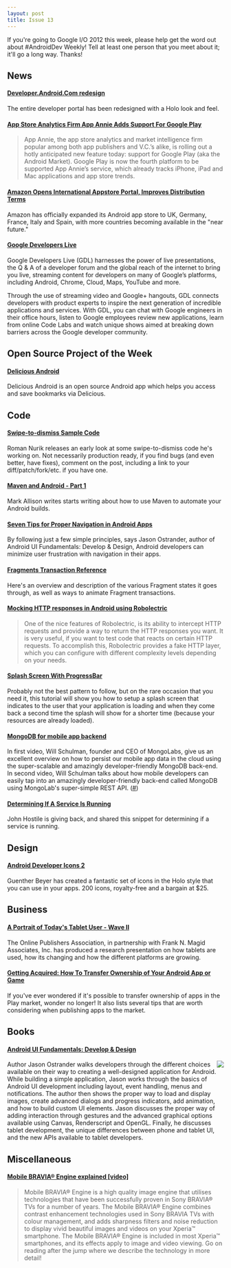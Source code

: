 ```yaml
---
layout: post
title: Issue 13
---
```


If you're going to Google I/O 2012 this week, please help get the word out about #AndroidDev Weekly! Tell at least one person that you meet about it; it'll go a long way. Thanks!

## News

#### [Developer.Android.Com redesign](http://developer.android.com/index.html)
The entire developer portal has been redesigned with a Holo look and feel.

#### [App Store Analytics Firm App Annie Adds Support For Google Play](http://techcrunch.com/2012/06/20/at-last-app-store-analytics-firm-app-annie-adds-support-for-google-play/)
> App Annie, the app store analytics and market intelligence firm popular among both app publishers and V.C.’s alike, is rolling out a hotly anticipated new feature today: support for Google Play (aka the Android Market). Google Play is now the fourth platform to be supported App Annie’s service, which already tracks iPhone, iPad and Mac applications and app store trends.

#### [Amazon Opens International Appstore Portal, Improves Distribution Terms](http://techcrunch.com/2012/06/20/another-step-for-the-kindle-fire-abroad-amazon-launches-international-appstore-as-it-improves-distribution-terms/)
Amazon has officially expanded its Android app store to UK, Germany, France, Italy and Spain, with more countries becoming available in the "near future."

#### [Google Developers Live](https://developers.google.com/live/)
Google Developers Live (GDL) harnesses the power of live presentations, the Q & A of a developer forum and the global reach of the internet to bring you live, streaming content for developers on many of Google’s platforms, including Android, Chrome, Cloud, Maps, YouTube and more.

Through the use of streaming video and Google+ hangouts, GDL connects developers with product experts to inspire the next generation of incredible applications and services. With GDL, you can chat with Google engineers in their office hours, listen to Google employees review new applications, learn from online Code Labs and watch unique shows aimed at breaking down barriers across the Google developer community.

## Open Source Project of the Week

#### [Delicious Android](https://github.com/lexs/android-delicious)
Delicious Android is an open source Android app which helps you access and save bookmarks via Delicious. 

## Code

#### [Swipe-to-dismiss Sample Code](https://plus.google.com/113735310430199015092/posts/Fgo1p5uWZLu)
Roman Nurik releases an early look at some swipe-to-dismiss code he's working on. Not necessarily production ready, if you find bugs (and even better, have fixes), comment on the post, including a link to your diff/patch/fork/etc. if you have one.

#### [Maven and Android - Part 1](http://blog.stylingandroid.com/archives/1067)
Mark Allison writes starts writing about how to use Maven to automate your Android builds.

#### [Seven Tips for Proper Navigation in Android Apps](http://www.peachpit.com/articles/article.aspx?p=1874864)
By following just a few simple principles, says Jason Ostrander, author of Android UI Fundamentals: Develop & Design, Android developers can minimize user frustration with navigation in their apps.

#### [Fragments Transaction Reference](http://daniel-codes.blogspot.com/2012/06/fragment-transactions-reference.html)
Here's an overview and description of the various Fragment states it goes through, as well as ways to animate Fragment transactions.

#### [Mocking HTTP responses in Android using Robolectric](http://kiefermat.com/2012/03/19/mocking-http-responses-in-android-using-robolectric/)
> One of the nice features of Robolectric, is its ability to intercept HTTP requests and provide a way to return the HTTP responses you want. It is very useful, if you want to test code that reacts on certain HTTP requests. To accomplish this, Robolectric provides a fake HTTP layer, which you can configure with different complexity levels depending on your needs.

#### [Splash Screen With ProgressBar](http://blog.blundell-apps.com/tut-splashscreen-with-progress-bar/)
Probably not the best pattern to follow, but on the rare occasion that you need it, this tutorial will show you how to setup a splash screen that indicates to the user that your application is loading and when they come back a second time the splash will show for a shorter time (because your resources are already loaded). 

#### [MongoDB for mobile app backend](http://androidclip.com/mongodb-mobile-app-backend-301/)
In first video, Will Schulman, founder and CEO of MongoLabs, give us an excellent overview on how to persist our mobile app data in the cloud using the super-scalable and amazingly developer-friendly MongoDB back-end. In second video, Will Schulman talks about how mobile developers can easily tap into an amazingly developer-friendly back-end called MongoDB using MongoLab's super-simple REST API. ([#](https://twitter.com/monocoder/statuses/214747567085457411))

#### [Determining If A Service Is Running](http://pastebin.com/TAQGiuCD)
John Hostile is giving back, and shared this snippet for determining if a service is running.

## Design

#### [Android Developer Icons 2](http://www.androidicons.com/)
Guenther Beyer has created a fantastic set of icons in the Holo style that you can use in your apps. 200 icons, royalty-free and a bargain at $25.

## Business

#### [A Portrait of Today's Tablet User - Wave II](http://www.online-publishers.org/index.php/opa_news/press_release/opa_study_reveals_attitudes_of_todays_tablet_user)
The Online Publishers Association, in partnership with Frank N. Magid Associates, Inc. has produced a research presentation on how tablets are used, how its changing and how the different platforms are growing. 

#### [Getting Acquired: How To Transfer Ownership of Your Android App or Game](http://phandroid.com/2012/06/21/getting-acquired-how-to-transfer-ownership-of-your-android-app-or-game/)
If you've ever wondered if it's possible to transfer ownership of apps in the Play market, wonder no longer! It also lists several tips that are worth considering when publishing apps to the market.

## Books

#### [Android UI Fundamentals: Develop & Design](http://amzn.to/KB4s2G)
<img src="http://www.peachpit.com/ShowCover.aspx?isbn=0321814584&type=f" style="float: right;" /> 

Author Jason Ostrander walks developers through the different choices available on their way to creating a well-designed application for Android. While building a simple application, Jason works through the basics of Android UI development including layout, event handling, menus and notifications. The author then shows the proper way to load and display images, create advanced dialogs and progress indicators, add animation, and how to build custom UI elements. Jason discusses the proper way of adding interaction through gestures and the advanced graphical options available using Canvas, Renderscript and OpenGL. Finally, he discusses tablet development, the unique differences between phone and tablet UI, and the new APIs available to tablet developers.

## Miscellaneous

#### [Mobile BRAVIA® Engine explained [video]](http://developer.sonymobile.com/wp/2012/06/21/mobile-bravia-engine-explained-video/)
> Mobile BRAVIA® Engine is a high quality image engine that utilises technologies that have been successfully proven in Sony BRAVIA® TVs for a number of years. The Mobile BRAVIA® Engine combines contrast enhancement technologies used in Sony BRAVIA TVs with colour management, and adds sharpness filters and noise reduction to display vivid beautiful images and videos on your Xperia™ smartphone. The Mobile BRAVIA® Engine is included in most Xperia™ smartphones, and its effects apply to image and video viewing. Go on reading after the jump where we describe the technology in more detail!

